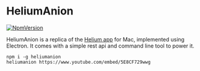 # HeliumAnion

[![NpmVersion](https://img.shields.io/npm/v/heliumanion.svg)](https://www.npmjs.com/package/heliumanion)

HeliumAnion is a replica of the [Helium app](https://heliumfloats.com/) for Mac, implemented using Electron.
It comes with a simple rest api and command line tool to power it.

```
npm i -g heliumanion
heliumanion https://www.youtube.com/embed/5E8CF729wwg
```
